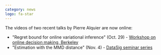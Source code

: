 ```yaml
---
category: news
logo: fa-star
---
```


The videos of two recent talks by Pierre Alquier are now online:
 - "Regret bound for online variational inference" (Oct. 29) -  [Workshop on online decision making, Berkeley](https://www.youtube.com/watch?v=OeuWyYc-exo)
 - "Estimation with the MMD distance" (Nov. 4) -  [DataSig seminar series](https://www.youtube.com/watch?v=zZqPKm-QtzI)
